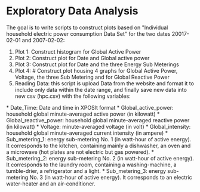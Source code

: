 Exploratory Data Analysis
===========================
The goal is to write scripts to construct plots based on "Individual household electric power consumption Data Set" for the two dates 20017-02-01 and 2007-02-02:
<ol>
<li> Plot 1: Construct histogram for Global Active Power </li>
<li> Plot 2: Construct plot for Date and Global active power </li>
<li> Plot 3: Construct plot for Date and the three Energy Sub Meterings </li>
<li> Plot 4: # Construct plot housing 4 graphs for Global Active Power, Voltage, the three Sub Metering and for Global Reactive Power </li>
<li> Reading Data: this script is upload Data from the website and format it to include only data within the date range, and finally save new data into new csv (hpc.csv) with the following variables: </li>
</ol>
* Date_Time: Date and time in XPOSlt format
* Global_active_power: household global minute-averaged active power (in kilowatt)
* Global_reactive_power: household global minute-averaged reactive power (in kilowatt)
* Voltage: minute-averaged voltage (in volt)
* Global_intensity: household global minute-averaged current intensity (in ampere)
* Sub_metering_1: energy sub-metering No. 1 (in watt-hour of active energy). It corresponds to the kitchen, containing mainly a dishwasher, an oven and a microwave (hot plates are not electric but gas powered).
* Sub_metering_2: energy sub-metering No. 2 (in watt-hour of active energy). It corresponds to the laundry room, containing a washing-machine, a tumble-drier, a refrigerator and a light.
* Sub_metering_3: energy sub-metering No. 3 (in watt-hour of active energy). It corresponds to an electric water-heater and an air-conditioner.